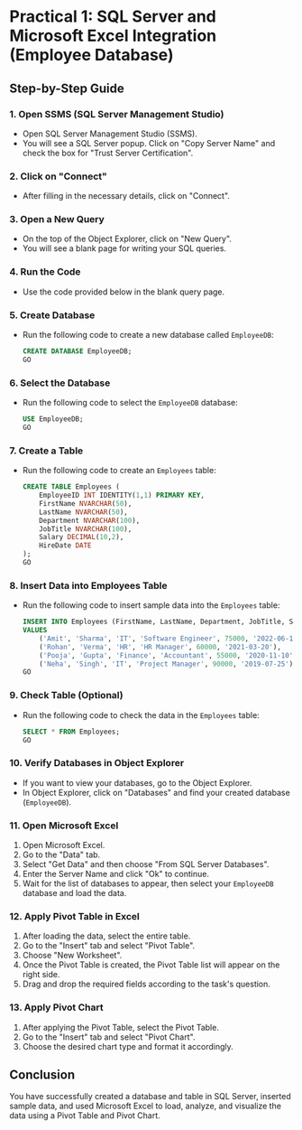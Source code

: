 # Practical 1: SQL Server and Microsoft Excel Integration (Employee Database)

## Step-by-Step Guide

### 1. Open SSMS (SQL Server Management Studio)
- Open SQL Server Management Studio (SSMS).
- You will see a SQL Server popup. Click on "Copy Server Name" and check the box for "Trust Server Certification".

### 2. Click on "Connect"
- After filling in the necessary details, click on "Connect".

### 3. Open a New Query
- On the top of the Object Explorer, click on "New Query". 
- You will see a blank page for writing your SQL queries.

### 4. Run the Code
- Use the code provided below in the blank query page.

### 5. Create Database
- Run the following code to create a new database called `EmployeeDB`:

    ```sql
    CREATE DATABASE EmployeeDB;
    GO
    ```

### 6. Select the Database
- Run the following code to select the `EmployeeDB` database:

    ```sql
    USE EmployeeDB;
    GO
    ```

### 7. Create a Table
- Run the following code to create an `Employees` table:

    ```sql
    CREATE TABLE Employees (
        EmployeeID INT IDENTITY(1,1) PRIMARY KEY,
        FirstName NVARCHAR(50),
        LastName NVARCHAR(50),
        Department NVARCHAR(100),
        JobTitle NVARCHAR(100),
        Salary DECIMAL(10,2),
        HireDate DATE
    );
    GO
    ```

### 8. Insert Data into Employees Table
- Run the following code to insert sample data into the `Employees` table:

    ```sql
    INSERT INTO Employees (FirstName, LastName, Department, JobTitle, Salary, HireDate)
    VALUES 
        ('Amit', 'Sharma', 'IT', 'Software Engineer', 75000, '2022-06-15'),
        ('Rohan', 'Verma', 'HR', 'HR Manager', 60000, '2021-03-20'),
        ('Pooja', 'Gupta', 'Finance', 'Accountant', 55000, '2020-11-10'),
        ('Neha', 'Singh', 'IT', 'Project Manager', 90000, '2019-07-25');
    GO
    ```

### 9. Check Table (Optional)
- Run the following code to check the data in the `Employees` table:

    ```sql
    SELECT * FROM Employees;
    GO
    ```

### 10. Verify Databases in Object Explorer
- If you want to view your databases, go to the Object Explorer.
- In Object Explorer, click on "Databases" and find your created database (`EmployeeDB`).

### 11. Open Microsoft Excel
1. Open Microsoft Excel.
2. Go to the "Data" tab.
3. Select "Get Data" and then choose "From SQL Server Databases".
4. Enter the Server Name and click "Ok" to continue.
5. Wait for the list of databases to appear, then select your `EmployeeDB` database and load the data.

### 12. Apply Pivot Table in Excel
1. After loading the data, select the entire table.
2. Go to the "Insert" tab and select "Pivot Table".
3. Choose "New Worksheet".
4. Once the Pivot Table is created, the Pivot Table list will appear on the right side.
5. Drag and drop the required fields according to the task's question.

### 13. Apply Pivot Chart
1. After applying the Pivot Table, select the Pivot Table.
2. Go to the "Insert" tab and select "Pivot Chart".
3. Choose the desired chart type and format it accordingly.

## Conclusion
You have successfully created a database and table in SQL Server, inserted sample data, and used Microsoft Excel to load, analyze, and visualize the data using a Pivot Table and Pivot Chart.

